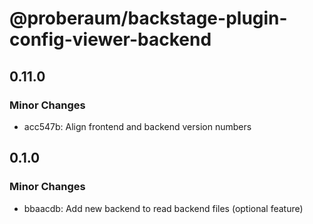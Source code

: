 # @proberaum/backstage-plugin-config-viewer-backend

## 0.11.0

### Minor Changes

- acc547b: Align frontend and backend version numbers

## 0.1.0

### Minor Changes

- bbaacdb: Add new backend to read backend files (optional feature)
